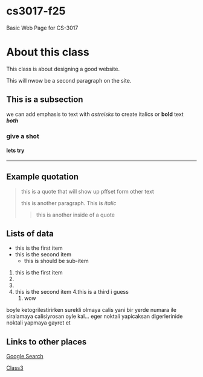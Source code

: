 # cs3017-f25
Basic Web Page for CS-3017

# About this class 
This class is about designing a good website. 

This will nwow be a second paragraph on the site. 

## This is a subsection
we can add emphasis to text with *astreisks* to create italics or **bold** text ***both***

### give a shot 

#### lets try 

----------------------------------------------------------------------------------------------

## Example quotation
> this is a quote that will show up pffset form other text
>
> this is another paragraph. This is *italic*
>
> > this is another inside of a quote

## Lists of data 

+ this is the first item
+ this is the second item
  + this is should be sub-item

1. this is the first item
2. 
3. 
4. this is the second item
4.this is a third i guess
     1. wow

boyle ketogrilestirirken surekli olmaya calis yani bir yerde numara ile siralamaya calisiyrosan oyle kal... eger noktali yapicaksan digerlerinide noktali yapmaya gayret et 


## Links to other places 
[Google Search](https://google.com)

[Class3](class.md)








